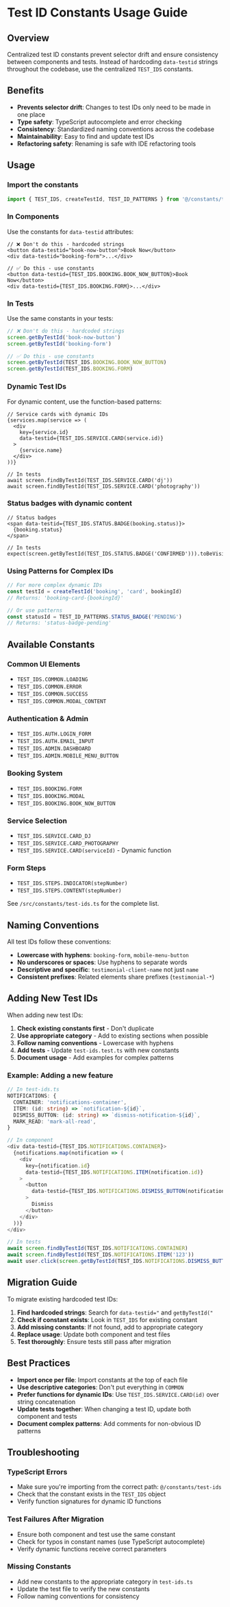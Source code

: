 # Test ID Constants Usage Guide

## Overview

Centralized test ID constants prevent selector drift and ensure consistency between components and tests. Instead of hardcoding `data-testid` strings throughout the codebase, use the centralized `TEST_IDS` constants.

## Benefits

- **Prevents selector drift**: Changes to test IDs only need to be made in one place
- **Type safety**: TypeScript autocomplete and error checking
- **Consistency**: Standardized naming conventions across the codebase
- **Maintainability**: Easy to find and update test IDs
- **Refactoring safety**: Renaming is safe with IDE refactoring tools

## Usage

### Import the constants

```typescript
import { TEST_IDS, createTestId, TEST_ID_PATTERNS } from '@/constants/test-ids';
```

### In Components

Use the constants for `data-testid` attributes:

```tsx
// ❌ Don't do this - hardcoded strings
<button data-testid="book-now-button">Book Now</button>
<div data-testid="booking-form">...</div>

// ✅ Do this - use constants
<button data-testid={TEST_IDS.BOOKING.BOOK_NOW_BUTTON}>Book Now</button>
<div data-testid={TEST_IDS.BOOKING.FORM}>...</div>
```

### In Tests

Use the same constants in your tests:

```typescript
// ❌ Don't do this - hardcoded strings
screen.getByTestId('book-now-button')
screen.getByTestId('booking-form')

// ✅ Do this - use constants
screen.getByTestId(TEST_IDS.BOOKING.BOOK_NOW_BUTTON)
screen.getByTestId(TEST_IDS.BOOKING.FORM)
```

### Dynamic Test IDs

For dynamic content, use the function-based patterns:

```tsx
// Service cards with dynamic IDs
{services.map(service => (
  <div 
    key={service.id}
    data-testid={TEST_IDS.SERVICE.CARD(service.id)}
  >
    {service.name}
  </div>
))}

// In tests
await screen.findByTestId(TEST_IDS.SERVICE.CARD('dj'))
await screen.findByTestId(TEST_IDS.SERVICE.CARD('photography'))
```

### Status badges with dynamic content

```tsx
// Status badges
<span data-testid={TEST_IDS.STATUS.BADGE(booking.status)}>
  {booking.status}
</span>

// In tests
expect(screen.getByTestId(TEST_IDS.STATUS.BADGE('CONFIRMED'))).toBeVisible()
```

### Using Patterns for Complex IDs

```typescript
// For more complex dynamic IDs
const testId = createTestId('booking', 'card', bookingId)
// Returns: 'booking-card-{bookingId}'

// Or use patterns
const statusId = TEST_ID_PATTERNS.STATUS_BADGE('PENDING')
// Returns: 'status-badge-pending'
```

## Available Constants

### Common UI Elements
- `TEST_IDS.COMMON.LOADING`
- `TEST_IDS.COMMON.ERROR`
- `TEST_IDS.COMMON.SUCCESS`
- `TEST_IDS.COMMON.MODAL_CONTENT`

### Authentication & Admin
- `TEST_IDS.AUTH.LOGIN_FORM`
- `TEST_IDS.AUTH.EMAIL_INPUT`
- `TEST_IDS.ADMIN.DASHBOARD`
- `TEST_IDS.ADMIN.MOBILE_MENU_BUTTON`

### Booking System
- `TEST_IDS.BOOKING.FORM`
- `TEST_IDS.BOOKING.MODAL`
- `TEST_IDS.BOOKING.BOOK_NOW_BUTTON`

### Service Selection
- `TEST_IDS.SERVICE.CARD_DJ`
- `TEST_IDS.SERVICE.CARD_PHOTOGRAPHY`
- `TEST_IDS.SERVICE.CARD(serviceId)` - Dynamic function

### Form Steps
- `TEST_IDS.STEPS.INDICATOR(stepNumber)`
- `TEST_IDS.STEPS.CONTENT(stepNumber)`

See `/src/constants/test-ids.ts` for the complete list.

## Naming Conventions

All test IDs follow these conventions:

- **Lowercase with hyphens**: `booking-form`, `mobile-menu-button`
- **No underscores or spaces**: Use hyphens to separate words
- **Descriptive and specific**: `testimonial-client-name` not just `name`
- **Consistent prefixes**: Related elements share prefixes (`testimonial-*`)

## Adding New Test IDs

When adding new test IDs:

1. **Check existing constants first** - Don't duplicate
2. **Use appropriate category** - Add to existing sections when possible
3. **Follow naming conventions** - Lowercase with hyphens
4. **Add tests** - Update `test-ids.test.ts` with new constants
5. **Document usage** - Add examples for complex patterns

### Example: Adding a new feature

```typescript
// In test-ids.ts
NOTIFICATIONS: {
  CONTAINER: 'notifications-container',
  ITEM: (id: string) => `notification-${id}`,
  DISMISS_BUTTON: (id: string) => `dismiss-notification-${id}`,
  MARK_READ: 'mark-all-read',
}

// In component
<div data-testid={TEST_IDS.NOTIFICATIONS.CONTAINER}>
  {notifications.map(notification => (
    <div
      key={notification.id}
      data-testid={TEST_IDS.NOTIFICATIONS.ITEM(notification.id)}
    >
      <button 
        data-testid={TEST_IDS.NOTIFICATIONS.DISMISS_BUTTON(notification.id)}
      >
        Dismiss
      </button>
    </div>
  ))}
</div>

// In tests
await screen.findByTestId(TEST_IDS.NOTIFICATIONS.CONTAINER)
await screen.findByTestId(TEST_IDS.NOTIFICATIONS.ITEM('123'))
await user.click(screen.getByTestId(TEST_IDS.NOTIFICATIONS.DISMISS_BUTTON('123')))
```

## Migration Guide

To migrate existing hardcoded test IDs:

1. **Find hardcoded strings**: Search for `data-testid="` and `getByTestId("`
2. **Check if constant exists**: Look in `TEST_IDS` for existing constant
3. **Add missing constants**: If not found, add to appropriate category
4. **Replace usage**: Update both component and test files
5. **Test thoroughly**: Ensure tests still pass after migration

## Best Practices

- **Import once per file**: Import constants at the top of each file
- **Use descriptive categories**: Don't put everything in `COMMON`
- **Prefer functions for dynamic IDs**: Use `TEST_IDS.SERVICE.CARD(id)` over string concatenation
- **Update tests together**: When changing a test ID, update both component and tests
- **Document complex patterns**: Add comments for non-obvious ID patterns

## Troubleshooting

### TypeScript Errors
- Make sure you're importing from the correct path: `@/constants/test-ids`
- Check that the constant exists in the `TEST_IDS` object
- Verify function signatures for dynamic ID functions

### Test Failures After Migration
- Ensure both component and test use the same constant
- Check for typos in constant names (use TypeScript autocomplete)
- Verify dynamic functions receive correct parameters

### Missing Constants
- Add new constants to the appropriate category in `test-ids.ts`
- Update the test file to verify the new constants
- Follow naming conventions for consistency